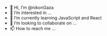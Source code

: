 - 👋 Hi, I’m @nikonGaza
- 👀 I’m interested in ...
- 🌱 I’m currently learning JavaScript and React
- 💞️ I’m looking to collaborate on ...
- 📫 How to reach me ...

<!---
nikonGaza/nikonGaza is a ✨ special ✨ repository because its `README.md` (this file) appears on your GitHub profile.
You can click the Preview link to take a look at your changes.
--->
